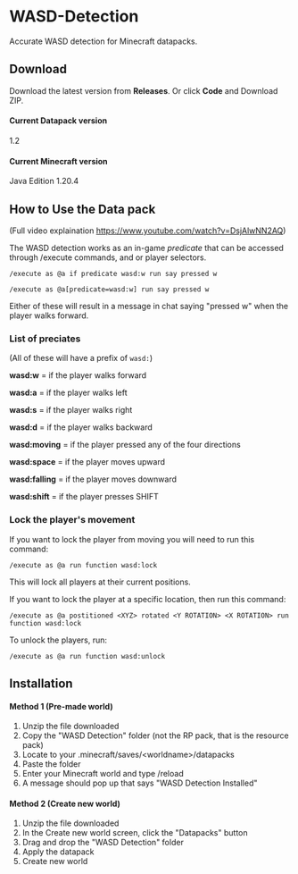 # WASD-Detection
Accurate WASD detection for Minecraft datapacks.

## Download
Download the latest version from **Releases**. Or click **Code** and Download ZIP.

#### Current Datapack version
1.2

#### Current Minecraft version
Java Edition 1.20.4

## How to Use the Data pack

(Full video explaination https://www.youtube.com/watch?v=DsjAlwNN2AQ)

The WASD detection works as an in-game *predicate* that can be accessed through /execute commands, and or player selectors.

```
/execute as @a if predicate wasd:w run say pressed w
```

```
/execute as @a[predicate=wasd:w] run say pressed w
```
Either of these will result in a message in chat saying "pressed w" when the player walks forward.

### List of preciates
(All of these will have a prefix of `wasd:`)

**wasd:w** = if the player walks forward

**wasd:a** = if the player walks left

**wasd:s** = if the player walks right

**wasd:d** = if the player walks backward

**wasd:moving** = if the player pressed any of the four directions

**wasd:space** = if the player moves upward

**wasd:falling** = if the player moves downward

**wasd:shift** = if the player presses SHIFT

### Lock the player's movement

If you want to lock the player from moving you will need to run this command:
```
/execute as @a run function wasd:lock
```
This will lock all players at their current positions.

If you want to lock the player at a specific location, then run this command:
```
/execute as @a postitioned <XYZ> rotated <Y ROTATION> <X ROTATION> run function wasd:lock
```
To unlock the players, run:
```
/execute as @a run function wasd:unlock
```

## Installation

#### Method 1 (Pre-made world)
1. Unzip the file downloaded
2. Copy the "WASD Detection" folder (not the RP pack, that is the resource pack)
3. Locate to your .minecraft/saves/\<worldname\>/datapacks
4. Paste the folder
5. Enter your Minecraft world and type /reload
6. A message should pop up that says "WASD Detection Installed"

#### Method 2 (Create new world)
1. Unzip the file downloaded
2. In the Create new world screen, click the "Datapacks" button
3. Drag and drop the "WASD Detection" folder
4. Apply the datapack
5. Create new world
